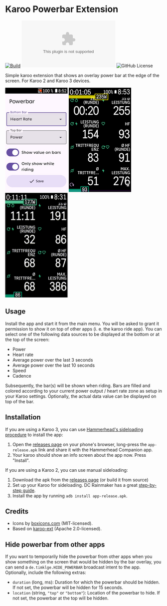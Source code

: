 # Karoo Powerbar Extension

[![Build](https://github.com/timklge/karoo-powerbar/actions/workflows/android.yml/badge.svg)](https://github.com/timklge/karoo-powerbar/actions/workflows/android.yml)
![GitHub Downloads (specific asset, all releases)](https://img.shields.io/github/downloads/timklge/karoo-powerbar/app-release.apk)
![GitHub License](https://img.shields.io/github/license/timklge/karoo-powerbar)

Simple karoo extension that shows an overlay power bar at the edge of the screen. For Karoo 2 and Karoo 3 devices.

![Powerbar](powerbar0.png)
![Settings](powerbar1.png)
![Powerbar GIF](powerbar_min.gif)

## Usage

Install the app and start it from the main menu. You will be asked to grant it permission to show 
it on top of other apps (i. e. the karoo ride app). You can select one of the following data sources
to be displayed at the bottom or at the top of the screen:

- Power
- Heart rate
- Average power over the last 3 seconds
- Average power over the last 10 seconds
- Speed
- Cadence

Subsequently, the bar(s) will be shown when riding. Bars are filled and colored according
to your current power output / heart rate zone as setup in your Karoo settings. Optionally, the actual data value can be displayed on top of the bar.

## Installation

If you are using a Karoo 3, you can use [Hammerhead's sideloading procedure](https://support.hammerhead.io/hc/en-us/articles/31576497036827-Companion-App-Sideloading) to install the app:

1. Open the [releases page](https://github.com/timklge/karoo-powerbar/releases) on your phone's browser, long-press the `app-release.apk` link and share it with the Hammerhead Companion app.
2. Your karoo should show an info screen about the app now. Press "Install".

If you are using a Karoo 2, you can use manual sideloading:

1. Download the apk from the [releases page](https://github.com/timklge/karoo-powerbar/releases) (or build it from source)
2. Set up your Karoo for sideloading. DC Rainmaker has a great [step-by-step guide](https://www.dcrainmaker.com/2021/02/how-to-sideload-android-apps-on-your-hammerhead-karoo-1-karoo-2.html).
3. Install the app by running `adb install app-release.apk`.

## Credits

- Icons by [boxicons.com](https://boxicons.com) (MIT-licensed).
- Based on [karoo-ext](https://github.com/hammerheadnav/karoo-ext) (Apache 2.0-licensed).

## Hide powerbar from other apps

If you want to temporarily hide the powerbar from other apps when you show something on the screen
that would be hidden by the bar overlay, you can send a `de.timklge.HIDE_POWERBAR` broadcast intent to the app.
Optionally, include the following extras:

- `duration` (long, ms): Duration for which the powerbar should be hidden. If not set, the powerbar will be hidden for 15 seconds.
- `location` (string, `"top"` or `"bottom"`): Location of the powerbar to hide. If not set, the powerbar at the top will be hidden.
